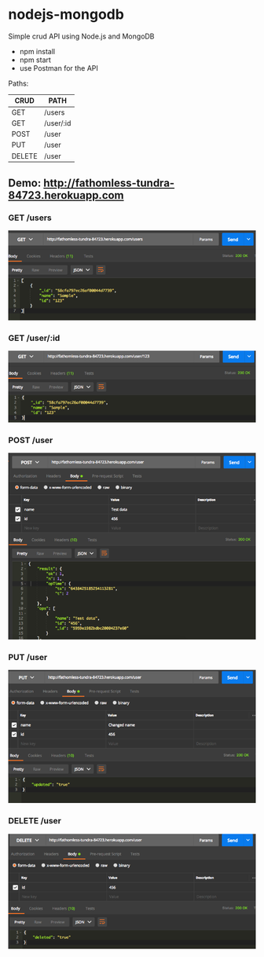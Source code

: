 # nodejs-mongodb
Simple crud API using Node.js and MongoDB

- npm install
- npm start
- use Postman for the API

Paths:

| CRUD    | PATH       |
|---------|------------|
| GET     | /users     |
| GET     | /user/:id  |
| POST    | /user      |
| PUT     | /user      |
| DELETE  | /user      |


Demo: http://fathomless-tundra-84723.herokuapp.com
--

### GET /users


![](screenshots/getUsers.png)


### GET /user/:id


![](screenshots/getUserId.png)


### POST /user


![](screenshots/postUser.png)


### PUT /user


![](screenshots/putUser.png)


### DELETE /user


![](screenshots/deleteUser.png)

